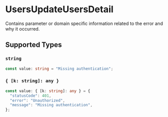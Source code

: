 # UsersUpdateUsersDetail

Contains parameter or domain specific information related to the error and why it occurred.


## Supported Types

### `string`

```typescript
const value: string = "Missing authentication";
```

### `{ [k: string]: any }`

```typescript
const value: { [k: string]: any } = {
  "statusCode": 401,
  "error": "Unauthorized",
  "message": "Missing authentication",
};
```

